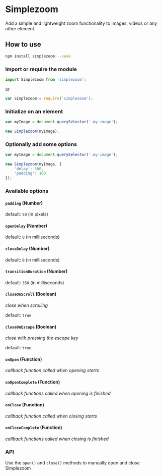 # Simplezoom

Add a simple and lightweight zoom functionality to images, videos or any other element.

## How to use

```bash
npm install simplezoom --save
```

### Import or require the module

```javascript
import Simplezoom from 'simplezoom';
```

or

```javascript
var Simplezoom = require('simplezoom');
```

### Initialize on an element

```javascript
var myImage = document.querySelector('.my-image');
	
new Simplezoom(myImage);
```

### Optionally add some options

```javascript
var myImage = document.querySelector('.my-image');
	
new Simplezoom(myImage, {
	'delay': 500,
	'padding': 100
});
```

### Available options

#### `padding` (Number)
default: `50` (in pixels)


#### `openDelay` (Number)
default: `0` (in milliseconds)


#### `closeDelay` (Number)
default: `0` (in milliseconds)


#### `transitionDuration` (Number)
default: `350` (in milliseconds)


#### `closeOnScroll` (Boolean)
_close when scrolling_

default: `true`


#### `closeOnEscape` (Boolean)
_close with pressing the escape key_

default: `true`


#### `onOpen` (Function)
_callback function called when opening starts_


#### `onOpenComplete` (Function)
_callback functions called when opening is finished_


#### `onClose` (Function)
_callback function called when closing starts_


#### `onCloseComplete` (Function)
_callback functions called when closing is finished_

### API

Use the `open()` and `close()` methods to manually open and close Simplezoom
